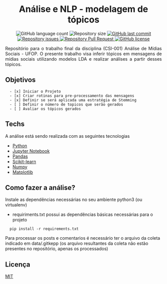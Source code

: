 
<h1 align="center"> Análise e NLP - modelagem de tópicos </h1>

<p align="center">
  <img alt="GitHub language count" src="https://img.shields.io/github/languages/count/LucasPereiraMiranda/topic-modeling">

  <img alt="Repository size" src="https://img.shields.io/github/repo-size/LucasPereiraMiranda/topic-modeling">
  
  <a href="https://github.com/LucasPereiraMiranda/topic-modeling/commits/master">
    <img alt="GitHub last commit" src="https://img.shields.io/github/last-commit/LucasPereiraMiranda/topic-modeling">
  </a>

  <a href="https://github.com/LucasPereiraMiranda/topic-modeling/issues">
    <img alt="Repository issues" src="https://img.shields.io/github/issues/LucasPereiraMiranda/topic-modeling">
  </a>

  <a href="https://github.com/LucasPereiraMiranda/topic-modeling/issues-pr/">
    <img alt="Repository Pull Request" src="https://img.shields.io/github/issues-pr/LucasPereiraMiranda/topic-modeling">
  </a>

  <a href="https://github.com/LucasPereiraMiranda/nlw-01-ecoleta/issues">
    <img alt="GitHub license" src="https://img.shields.io/github/license/LucasPereiraMiranda/topic-modeling">
  </a>
</p>

<p align="justify"> Repositório para o trabalho final da disciplina (CSI-001) Análise de Mídias Sociais - UFOP. O presente trabalho visa inferir tópicos em mensagens de mídias
sociais utilizando modelos LDA e realizar análises a partir desses tópicos.
</p>

## Objetivos
```
  - [x] Iniciar o Projeto
  - [x] Criar rotinas para pre-processamento das mensagens
  - [x] Definir se será aplicada uma estratégia de Stemming
  - [ ] Definir o número de topicos que serão gerados
  - [ ] Avaliar os tópicos gerados
```

## Techs

A análise está sendo realizada com as seguintes tecnologias

- [Python](https://www.python.org/)
- [Jupyter Notebook](https://jupyter.org/)
- [Pandas](https://pandas.pydata.org/)
- [Scikit-learn](https://scikit-learn.org/stable/)
- [Numpy](https://numpy.org/)
- [Matplotlib](https://matplotlib.org/)


## Como fazer a análise?

Instale as dependências necessárias no seu ambiente python3 (ou virtualenv)

- requiriments.txt possui as dependências básicas necessárias para o projeto

```shell
  pip install -r requirements.txt
```

Para processar os posts e comentarios é necessário ter o arquivo da coleta
indicado em data/.gitkepp (os arquivo resultantes da coleta não estão presentes no repositório, apenas os processados)

## Licença
[MIT](https://choosealicense.com/licenses/mit/)